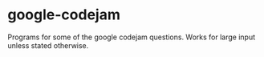 google-codejam
==============

Programs for some of the google codejam questions. Works for large input unless stated otherwise. 
